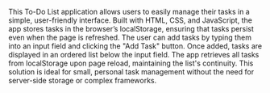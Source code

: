 This To-Do List application allows users to easily manage their tasks in a simple, user-friendly interface. Built with HTML, CSS, and JavaScript, the app stores tasks in the browser’s localStorage, ensuring that tasks persist even when the page is refreshed. The user can add tasks by typing them into an input field and clicking the "Add Task" button. Once added, tasks are displayed in an ordered list below the input field. The app retrieves all tasks from localStorage upon page reload, maintaining the list's continuity. This solution is ideal for small, personal task management without the need for server-side storage or complex frameworks.
